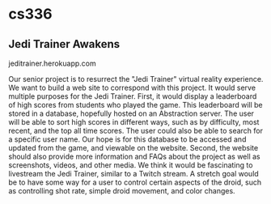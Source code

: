 # cs336

## Jedi Trainer Awakens ##

jeditrainer.herokuapp.com

Our senior project is to resurrect the "Jedi Trainer" virtual reality experience. We want to build a web site to correspond with this project. It would serve multiple purposes for the Jedi Trainer. First, it would display a leaderboard of high scores from students who played the game. This leaderboard will be stored in a database, hopefully hosted on an Abstraction server. The user will be able to sort high scores in different ways, such as by difficulty, most recent, and the top all time scores. The user could also be able to search for a specific user name. Our hope is for this database to be accessed and updated from the game, and viewable on the website. Second, the website should also provide more information and FAQs about the project as well as screenshots, videos, and other media. We think it would be fascinating to livestream the Jedi Trainer, similar to a Twitch stream. A stretch goal would be to have some way for a user to control certain aspects of the droid, such as controlling shot rate, simple droid movement, and color changes.
